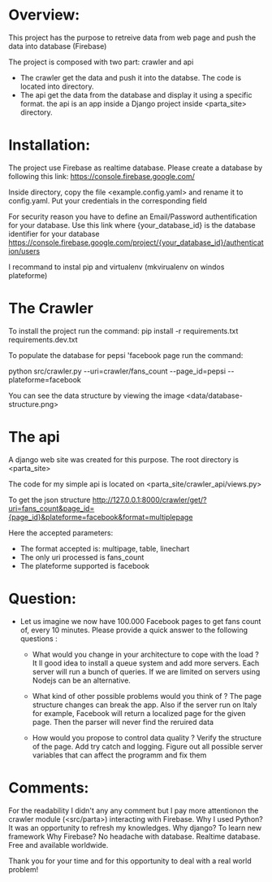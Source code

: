 Overview:
======================================
This project has the purpose to retreive data from web page and push the data into database (Firebase)

The project is composed with two part: crawler and api
- The crawler get the data and push it into the databse. The code is located into <src> directory.
- The api get the data from the database and display it using a specific format. the api is an app inside a Django project inside <parta_site> directory.

Installation:
======================================
The project use Firebase as realtime database. Please create a database by following this link:
https://console.firebase.google.com/

Inside <config> directory, copy the file <example.config.yaml> and rename it to config.yaml. Put your credentials in the corresponding field

For security reason you have to define an Email/Password authentification for your database. Use this link where {your_database_id} is the database identifier for your database
https://console.firebase.google.com/project/{your_database_id}/authentication/users

I recommand to instal pip and virtualenv (mkvirualenv on windos plateforme)

The Crawler
======================================
To install the project run the command:
pip install -r requirements.txt requirements.dev.txt

To populate the database for pepsi 'facebook page run the command:

python src/crawler.py --uri=crawler/fans_count --page_id=pepsi --plateforme=facebook

You can see the data structure by viewing the image <data/database-structure.png> 

The api
======================================
A django web site was created for this purpose. The root directory is <parta_site>

The code for my simple api is located on <parta_site/crawler_api/views.py>

To get the json structure
http://127.0.0.1:8000/crawler/get/?uri=fans_count&page_id={page_id}&plateforme=facebook&format=multiplepage

Here the accepted parameters:
- The format accepted is: multipage, table, linechart
- The only uri processed is fans_count
- The plateforme supported is facebook


Question:
======================================
- Let us imagine we now have 100.000 Facebook pages to get fans count of, every 10 minutes. Please provide a quick answer to the following questions :
    - What would you change in your architecture to cope with the load ?
    It ll good idea to install a queue system and add more servers. Each server  will run a bunch of queries. If we are limited on servers using Nodejs can be an alternative.

    - What kind of other possible problems would you think of ?
    The page structure changes can break the app. Also if the server run on Italy for example, Facebook will return a localized page for the given page. Then the parser will never  find the reruired data

    - How would you propose to control data quality ?
    Verify the structure of the page. Add try catch and logging. Figure out all possible server variables that can affect the programm and fix them


Comments:
======================================
For the readability I didn't any any comment but I pay more attentionon the crawler module (<src/parta>) interacting with Firebase.
Why I used Python? It was an opportunity to refresh my knowledges.
Why django? To learn new framework
Why Firebase? No headache with database. Realtime database. Free and available worldwide.

Thank you for your time and for this opportunity to deal with a real world problem!